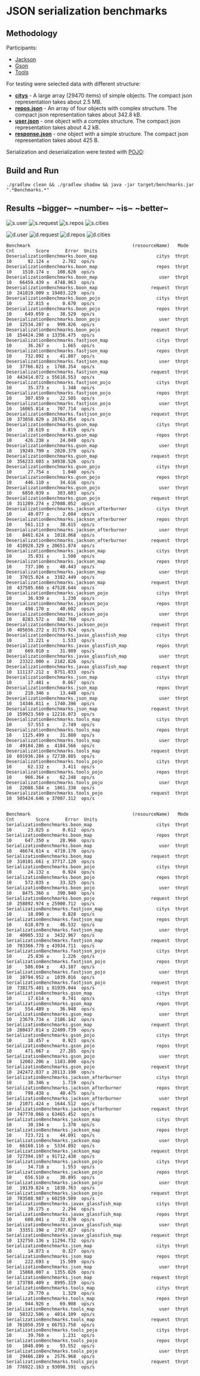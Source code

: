# JSON serialization benchmarks

## Methodology

Participants:

- [Jackson](http://wiki.fasterxml.com/JacksonRelease20)
- [Gson](https://code.google.com/p/google-gson/)
- [Tools](https://github.com/wizzardo/Tools)

For testing were selected data with different structure:

- **[citys](src/main/resources/citys.json)** - A large array (29470 items) of simple objects. The compact json representation takes about 2.5 MB.
- **[repos.json](src/main/resources/repos.json)** - An array of four objects with complex structure. The compact json representation takes about 342.8 kB.
- **[user.json](src/main/resources/user.json)** - one object with a complex structure. The compact json representation takes about 4.2 kB.
- **[response.json](src/main/resources/response.json)** - one object with a simple structure. The compact json representation takes about 425 B.

Serialization and deserialization were tested with [POJO](src/main/java/org/bura/benchmarks/json/domain):

## Build and Run

```shell
./gradlew clean && ./gradlew shadow && java -jar target/benchmarks.jar ".*Benchmarks.*"
```

## Results ~bigger~ ~number~ ~is~ ~better~

![s.user]
![s.request]
![s.repos]
![s.cities]

![d.user]
![d.request]
![d.repos]
![d.cities]

```
Benchmark                                      (resourceName)   Mode  Cnt        Score      Error  Units
DeserializationBenchmarks.boon_map                      citys  thrpt   10      92.124 ±     2.782  ops/s
DeserializationBenchmarks.boon_map                      repos  thrpt   10    1510.174 ±   108.628  ops/s
DeserializationBenchmarks.boon_map                       user  thrpt   10   66459.439 ±  4748.963  ops/s
DeserializationBenchmarks.boon_map                    request  thrpt   10  241819.009 ± 19403.229  ops/s
DeserializationBenchmarks.boon_pojo                     citys  thrpt   10      32.815 ±     0.670  ops/s
DeserializationBenchmarks.boon_pojo                     repos  thrpt   10     649.059 ±    38.529  ops/s
DeserializationBenchmarks.boon_pojo                      user  thrpt   10   12534.207 ±   999.826  ops/s
DeserializationBenchmarks.boon_pojo                   request  thrpt   10  154424.298 ± 13356.475  ops/s
DeserializationBenchmarks.fastjson_map                  citys  thrpt   10      36.267 ±     1.665  ops/s
DeserializationBenchmarks.fastjson_map                  repos  thrpt   10     732.092 ±    41.807  ops/s
DeserializationBenchmarks.fastjson_map                   user  thrpt   10   37766.821 ±  1768.354  ops/s
DeserializationBenchmarks.fastjson_map                request  thrpt   10  443414.072 ± 55618.553  ops/s
DeserializationBenchmarks.fastjson_pojo                 citys  thrpt   10      35.373 ±     1.348  ops/s
DeserializationBenchmarks.fastjson_pojo                 repos  thrpt   10     307.859 ±    22.505  ops/s
DeserializationBenchmarks.fastjson_pojo                  user  thrpt   10   16065.814 ±   707.714  ops/s
DeserializationBenchmarks.fastjson_pojo               request  thrpt   10  373858.829 ± 28763.854  ops/s
DeserializationBenchmarks.gson_map                      citys  thrpt   10      28.619 ±     0.819  ops/s
DeserializationBenchmarks.gson_map                      repos  thrpt   10     426.238 ±    24.049  ops/s
DeserializationBenchmarks.gson_map                       user  thrpt   10   19249.799 ±  2020.379  ops/s
DeserializationBenchmarks.gson_map                    request  thrpt   10  356233.603 ± 34938.526  ops/s
DeserializationBenchmarks.gson_pojo                     citys  thrpt   10      27.754 ±     1.040  ops/s
DeserializationBenchmarks.gson_pojo                     repos  thrpt   10     446.110 ±    34.616  ops/s
DeserializationBenchmarks.gson_pojo                      user  thrpt   10    6850.039 ±   303.603  ops/s
DeserializationBenchmarks.gson_pojo                   request  thrpt   10  311209.274 ± 27088.052  ops/s
DeserializationBenchmarks.jackson_afterburner           citys  thrpt   10      40.077 ±     2.604  ops/s
DeserializationBenchmarks.jackson_afterburner           repos  thrpt   10     561.113 ±    38.615  ops/s
DeserializationBenchmarks.jackson_afterburner            user  thrpt   10    8461.624 ±  1018.068  ops/s
DeserializationBenchmarks.jackson_afterburner         request  thrpt   10  418928.329 ± 20651.874  ops/s
DeserializationBenchmarks.jackson_map                   citys  thrpt   10      35.831 ±     1.508  ops/s
DeserializationBenchmarks.jackson_map                   repos  thrpt   10     737.106 ±    48.443  ops/s
DeserializationBenchmarks.jackson_map                    user  thrpt   10   37015.024 ±  3382.449  ops/s
DeserializationBenchmarks.jackson_map                 request  thrpt   10  437505.666 ± 47528.644  ops/s
DeserializationBenchmarks.jackson_pojo                  citys  thrpt   10      36.939 ±     1.230  ops/s
DeserializationBenchmarks.jackson_pojo                  repos  thrpt   10     498.170 ±    40.602  ops/s
DeserializationBenchmarks.jackson_pojo                   user  thrpt   10    8283.572 ±   882.760  ops/s
DeserializationBenchmarks.jackson_pojo                request  thrpt   10  405656.272 ± 31775.924  ops/s
DeserializationBenchmarks.javax_glassfish_map           citys  thrpt   10      33.221 ±     1.533  ops/s
DeserializationBenchmarks.javax_glassfish_map           repos  thrpt   10     669.010 ±    31.989  ops/s
DeserializationBenchmarks.javax_glassfish_map            user  thrpt   10   23322.000 ±  2182.826  ops/s
DeserializationBenchmarks.javax_glassfish_map         request  thrpt   10  111137.212 ±  8751.833  ops/s
DeserializationBenchmarks.json_map                      citys  thrpt   10      17.481 ±     0.667  ops/s
DeserializationBenchmarks.json_map                      repos  thrpt   10     210.346 ±    13.448  ops/s
DeserializationBenchmarks.json_map                       user  thrpt   10   14346.811 ±  1740.396  ops/s
DeserializationBenchmarks.json_map                    request  thrpt   10  159923.569 ± 12216.073  ops/s
DeserializationBenchmarks.tools_map                     citys  thrpt   10      57.553 ±     2.749  ops/s
DeserializationBenchmarks.tools_map                     repos  thrpt   10    1125.499 ±    31.880  ops/s
DeserializationBenchmarks.tools_map                      user  thrpt   10   49184.286 ±  4184.566  ops/s
DeserializationBenchmarks.tools_map                   request  thrpt   10  691936.284 ± 72730.885  ops/s
DeserializationBenchmarks.tools_pojo                    citys  thrpt   10      62.132 ±     3.411  ops/s
DeserializationBenchmarks.tools_pojo                    repos  thrpt   10     966.364 ±    62.248  ops/s
DeserializationBenchmarks.tools_pojo                     user  thrpt   10   22088.584 ±  1861.338  ops/s
DeserializationBenchmarks.tools_pojo                  request  thrpt   10  505424.646 ± 37007.312  ops/s


Benchmark                                      (resourceName)   Mode  Cnt        Score      Error  Units
SerializationBenchmarks.boon_map                        citys  thrpt   10      23.025 ±     0.612  ops/s
SerializationBenchmarks.boon_map                        repos  thrpt   10     647.350 ±    28.966  ops/s
SerializationBenchmarks.boon_map                         user  thrpt   10   46674.814 ±  4710.170  ops/s
SerializationBenchmarks.boon_map                      request  thrpt   10  310101.661 ± 37717.120  ops/s
SerializationBenchmarks.boon_pojo                       citys  thrpt   10      24.132 ±     0.924  ops/s
SerializationBenchmarks.boon_pojo                       repos  thrpt   10     572.035 ±    33.325  ops/s
SerializationBenchmarks.boon_pojo                        user  thrpt   10    8475.366 ±   390.940  ops/s
SerializationBenchmarks.boon_pojo                     request  thrpt   10  258892.974 ± 25900.712  ops/s
SerializationBenchmarks.fastjson_map                    citys  thrpt   10      18.090 ±     0.828  ops/s
SerializationBenchmarks.fastjson_map                    repos  thrpt   10     618.079 ±    46.532  ops/s
SerializationBenchmarks.fastjson_map                     user  thrpt   10   40905.332 ±  3432.967  ops/s
SerializationBenchmarks.fastjson_map                  request  thrpt   10  703366.778 ± 43934.711  ops/s
SerializationBenchmarks.fastjson_pojo                   citys  thrpt   10      25.836 ±     1.226  ops/s
SerializationBenchmarks.fastjson_pojo                   repos  thrpt   10     586.694 ±    43.187  ops/s
SerializationBenchmarks.fastjson_pojo                    user  thrpt   10   10794.952 ±  1039.016  ops/s
SerializationBenchmarks.fastjson_pojo                 request  thrpt   10  738175.401 ± 81939.044  ops/s
SerializationBenchmarks.gson_map                        citys  thrpt   10      17.614 ±     0.741  ops/s
SerializationBenchmarks.gson_map                        repos  thrpt   10     554.489 ±    36.948  ops/s
SerializationBenchmarks.gson_map                         user  thrpt   10   23679.734 ±  2186.142  ops/s
SerializationBenchmarks.gson_map                      request  thrpt   10  280437.014 ± 22409.739  ops/s
SerializationBenchmarks.gson_pojo                       citys  thrpt   10      18.457 ±     0.923  ops/s
SerializationBenchmarks.gson_pojo                       repos  thrpt   10     471.067 ±    27.285  ops/s
SerializationBenchmarks.gson_pojo                        user  thrpt   10   12002.206 ±  1183.890  ops/s
SerializationBenchmarks.gson_pojo                     request  thrpt   10  242472.037 ± 20113.190  ops/s
SerializationBenchmarks.jackson_afterburner             citys  thrpt   10      38.346 ±     1.719  ops/s
SerializationBenchmarks.jackson_afterburner             repos  thrpt   10     798.438 ±    40.475  ops/s
SerializationBenchmarks.jackson_afterburner              user  thrpt   10   21071.424 ±  1644.512  ops/s
SerializationBenchmarks.jackson_afterburner           request  thrpt   10  747770.066 ± 63465.452  ops/s
SerializationBenchmarks.jackson_map                     citys  thrpt   10      30.194 ±     1.370  ops/s
SerializationBenchmarks.jackson_map                     repos  thrpt   10     723.721 ±    44.091  ops/s
SerializationBenchmarks.jackson_map                      user  thrpt   10   66160.116 ±  5334.092  ops/s
SerializationBenchmarks.jackson_map                   request  thrpt   10  727394.197 ± 91712.438  ops/s
SerializationBenchmarks.jackson_pojo                    citys  thrpt   10      34.718 ±     1.553  ops/s
SerializationBenchmarks.jackson_pojo                    repos  thrpt   10     656.510 ±    30.895  ops/s
SerializationBenchmarks.jackson_pojo                     user  thrpt   10   19139.824 ±  1838.763  ops/s
SerializationBenchmarks.jackson_pojo                  request  thrpt   10  703588.987 ± 60259.509  ops/s
SerializationBenchmarks.javax_glassfish_map             citys  thrpt   10      30.175 ±     2.294  ops/s
SerializationBenchmarks.javax_glassfish_map             repos  thrpt   10     608.041 ±    32.070  ops/s
SerializationBenchmarks.javax_glassfish_map              user  thrpt   10   33351.198 ±  2797.027  ops/s
SerializationBenchmarks.javax_glassfish_map           request  thrpt   10  132750.136 ± 11294.732  ops/s
SerializationBenchmarks.json_map                        citys  thrpt   10      14.873 ±     0.327  ops/s
SerializationBenchmarks.json_map                        repos  thrpt   10     222.693 ±    15.509  ops/s
SerializationBenchmarks.json_map                         user  thrpt   10   15868.007 ±  1355.026  ops/s
SerializationBenchmarks.json_map                      request  thrpt   10  173788.409 ±  8995.319  ops/s
SerializationBenchmarks.tools_map                       citys  thrpt   10      29.770 ±     1.329  ops/s
SerializationBenchmarks.tools_map                       repos  thrpt   10     944.926 ±    69.908  ops/s
SerializationBenchmarks.tools_map                        user  thrpt   10   58322.506 ±  4014.109  ops/s
SerializationBenchmarks.tools_map                     request  thrpt   10  761050.359 ± 66753.758  ops/s
SerializationBenchmarks.tools_pojo                      citys  thrpt   10      39.769 ±     1.231  ops/s
SerializationBenchmarks.tools_pojo                      repos  thrpt   10    1048.896 ±    93.552  ops/s
SerializationBenchmarks.tools_pojo                       user  thrpt   10   29486.289 ±  2576.968  ops/s
SerializationBenchmarks.tools_pojo                    request  thrpt   10  776922.163 ± 93098.591  ops/s
```

[s.user]: https://cloud.githubusercontent.com/assets/5871626/15876999/5e9c9166-2d11-11e6-83ae-040bd3039d2b.png
[s.request]: https://cloud.githubusercontent.com/assets/5871626/15876998/5e9b61ce-2d11-11e6-82da-46a52079d40c.png
[s.repos]: https://cloud.githubusercontent.com/assets/5871626/15877000/5e9d0b46-2d11-11e6-8e57-6738a170d23d.png
[s.cities]: https://cloud.githubusercontent.com/assets/5871626/15877002/5e9e40a6-2d11-11e6-8d90-b65ff95ccfaa.png
[d.user]: https://cloud.githubusercontent.com/assets/5871626/15877005/5eba05ca-2d11-11e6-85d6-79f912f3279c.png
[d.request]: https://cloud.githubusercontent.com/assets/5871626/15877004/5eb4a8f0-2d11-11e6-92eb-c8384039764f.png
[d.repos]: https://cloud.githubusercontent.com/assets/5871626/15877001/5e9e1ca2-2d11-11e6-87e6-1764f002f817.png
[d.cities]: https://cloud.githubusercontent.com/assets/5871626/15877003/5ea03032-2d11-11e6-8678-caced33a9ff7.png
